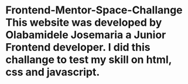 # Frontend-Mentor-Space-Challange This website was developed by Olabamidele Josemaria a Junior Frontend developer. I did this challange to test my skill on html, css and javascript.
